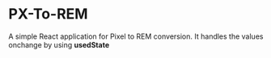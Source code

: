 # PX-To-REM

A simple React application for Pixel to REM conversion. It handles the values onchange by using **usedState**
